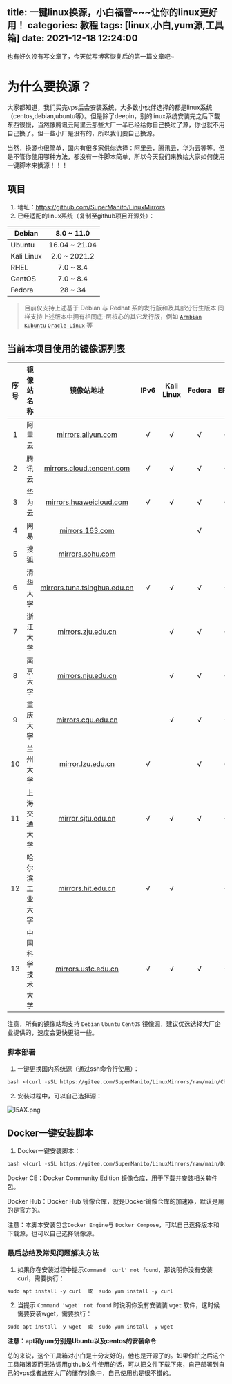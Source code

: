 title: 一键linux换源，小白福音~~~让你的linux更好用！
categories: 教程
tags: [linux,小白,yum源,工具箱]
date: 2021-12-18 12:24:00
---
也有好久没有写文章了，今天就写博客恢复后的第一篇文章吧~

# 为什么要换源？

大家都知道，我们买完vps后会安装系统，大多数小伙伴选择的都是linux系统（centos,debian,ubuntu等）。但是除了deepin，别的linux系统安装完之后下载东西很慢，当然像腾讯云阿里云那些大厂一半已经给你自己换过了源，你也就不用自己换了。但一些小厂是没有的，所以我们要自己换源。

当然，换源也很简单，国内有很多家供你选择：阿里云，腾讯云，华为云等等。但是不管你使用哪种方法，都没有一件脚本简单，所以今天我们来教给大家如何使用一键脚本来换源！！！

## 项目

1. 地址：https://github.com/SuperManito/LinuxMirrors
2. 已经适配的linux系统（复制至github项目开源处）：


| Debian     |  8.0 ~ 11.0  |
| ------------ | :-------------: |
| Ubuntu     | 16.04 ~ 21.04 |
| Kali Linux | 2.0 ~ 2021.2 |
| RHEL       |   7.0 ~ 8.4   |
| CentOS     |   7.0 ~ 8.4   |
| Fedora     |    28 ~ 34    |

> 目前仅支持上述基于 Debian 与 Redhat 系的发行版和及其部分衍生版本 同样支持上述版本中拥有相同底-层核心的其它发行版，例如 [`Armbian`](https://www.armbian.com/) [`Kubuntu`](https://kubuntu.org/) [`Oracle Linux`](https://www.oracle.com/cn/technical-resources) 等

## 当前本项目使用的镜像源列表


| 序号 |    镜像站名称    |                                镜像站地址                                | IPv6 | Kali Linux | Fedora | EPEL |
| :----: | :----------------: | :-------------------------------------------------------------------------: | :----: | :----------: | :------: | :----: |
|  1  |      阿里云      | [mirrors.aliyun.com](https://developer.aliyun.com/special/mirrors/notice) |  √  |     √     |   √   |  √  |
|  2  |      腾讯云      |      [mirrors.cloud.tencent.com](https://mirrors.cloud.tencent.com/)      |  √  |     √     |   √   |  √  |
|  3  |      华为云      |        [mirrors.huaweicloud.com](https://mirrors.huaweicloud.com/)        |  √  |     √     |   √   |  √  |
|  4  |       网易       |                [mirrors.163.com](https://mirrors.163.com/)                |     |           |   √   |     |
|  5  |       搜狐       |               [mirrors.sohu.com](https://mirrors.sohu.com/)               |     |           |       |     |
|  6  |     清华大学     |   [mirrors.tuna.tsinghua.edu.cn](https://mirrors.tuna.tsinghua.edu.cn/)   |  √  |     √     |   √   |  √  |
|  7  |     浙江大学     |             [mirrors.zju.edu.cn](https://mirrors.zju.edu.cn/)             |     |     √     |   √   |  √  |
|  8  |     南京大学     |             [mirrors.nju.edu.cn](https://mirrors.nju.edu.cn/)             |     |     √     |   √   |  √  |
|  9  |     重庆大学     |             [mirrors.cqu.edu.cn](https://mirrors.cqu.edu.cn/)             |     |     √     |   √   |  √  |
|  10  |     兰州大学     |              [mirror.lzu.edu.cn](https://mirror.lzu.edu.cn/)              |  √  |           |   √   |  √  |
|  11  |   上海交通大学   |             [mirror.sjtu.edu.cn](https://mirror.sjtu.edu.cn/)             |  √  |     √     |   √   |  √  |
|  12  |  哈尔滨工业大学  |             [mirrors.hit.edu.cn](https://mirrors.hit.edu.cn/)             |  √  |     √     |       |  √  |
|  13  | 中国科学技术大学 |            [mirrors.ustc.edu.cn](https://mirrors.ustc.edu.cn/)            |  √  |     √     |   √   |  √  |

注意，所有的镜像站均支持 `Debian` `Ubuntu` `CentOS` 镜像源，建议优选选择大厂企业提供的，速度会更快更稳一些。

### 脚本部署

1. 一键更换国内系统源（通过ssh命令行使用）：

```perl
bash <(curl -sSL https://gitee.com/SuperManito/LinuxMirrors/raw/main/ChangeMirrors.sh)
```

2. 安装过程中，可以自己选择源：

![I5AX.png](https://q2.a1pic.cn/2021/12/18/I5AX.png)

## Docker一键安装脚本

1. Docker一键安装脚本：

```perl
bash <(curl -sSL https://gitee.com/SuperManito/LinuxMirrors/raw/main/DockerInstallation.sh)
```

Docker CE：Docker Community Edition 镜像仓库，用于下载并安装相关软件包。

Docker Hub：Docker Hub 镜像仓库，就是Docker镜像仓库的加速器，默认是用的是官方的。

注意：本脚本安装包含`Docker Engine`与 `Docker Compose`，可以自己选择版本和下载源，也可以自己选择镜像源。

### 最后总结及常见问题解决方法

1. 如果你在安装过程中提示`Command 'curl' not found`，那说明你没有安装curl，需要执行：

```perl
sudo apt install -y curl  或  sudo yum install -y curl
```

2. 当提示 `Command 'wget' not found` 时说明你没有安装装 `wget` 软件，这时候需要安装wget，需要执行：

```perl
sudo apt install -y wget  或  sudo yum install -y wget
```

**注意：apt和yum分别是Ubuntu以及centos的安装命令**

总的来说，这个工具箱对小白是十分友好的，他也是开源了的。如果你怕之后这个工具箱闭源而无法调用github文件使用的话，可以把文件下载下来，自己部署到自己的vps或者放在大厂的储存对象中，自己使用也是很不错的。